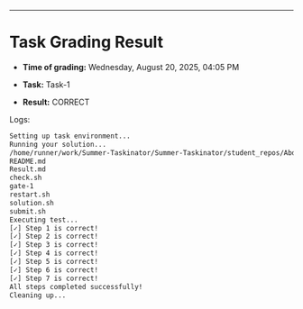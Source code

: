 
---
# Task Grading Result

- **Time of grading:** Wednesday, August 20, 2025, 04:05 PM

- **Task:** Task-1

- **Result:** CORRECT


Logs:
```bash
Setting up task environment...
Running your solution...
/home/runner/work/Summer-Taskinator/Summer-Taskinator/student_repos/AbdoFarouk3128/Task-1
README.md
Result.md
check.sh
gate-1
restart.sh
solution.sh
submit.sh
Executing test...
[✓] Step 1 is correct!
[✓] Step 2 is correct!
[✓] Step 3 is correct!
[✓] Step 4 is correct!
[✓] Step 5 is correct!
[✓] Step 6 is correct!
[✓] Step 7 is correct!
All steps completed successfully!
Cleaning up...
```
